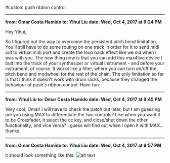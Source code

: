#custom push ribbon control

---------------------------
__from:	Omar Costa Hamido
	to:	Yihui Liu
date:	Wed, Oct 4, 2017 at 9:24 PM__

Hey Yihui,

So I figured out the way to overcome the persistent pitch bend limitation.
You'll still have to do some routing on one track in order for it to send midi out to virtual midi port and create the loop back effect like we did when i was with you.
The new thing now is that you can add this max4live device I buit into the track of your synthesizer or virtual instrument - and before your instrument, of course. It works like a filter, where you can turn on/off the pitch bend and modwheel for the rest of the chain.
The only limitation so far is that I think it doesn't work with drum racks, because they changed the behaviour of push's ribbon control.
Have fun


---------------------------
__from:	Yihui Liu
to:	Omar Costa Hamido
date:	Wed, Oct 4, 2017 at 9:45 PM__

Very cool, Omar! I will have to check the patch out later, but I am guessing are you using MAX to differentiate the two controls? Like when you want it to be Crossfader, it select the cc key, and close/shut down the other functionality, and vice versa? I guess will find out when I open it with MAX... thanks


---------------------------
__from:	Omar Costa Hamido
to:	Yihui Liu
date:	Wed, Oct 4, 2017 at 9:57 PM__

it should look something like this:
![alt text](https://raw.githubusercontent.com/omarcostahamido/One-Quick-Solution_Patches/master/M4L/Custom%20Push%20Ribbon%20Control.PNG)